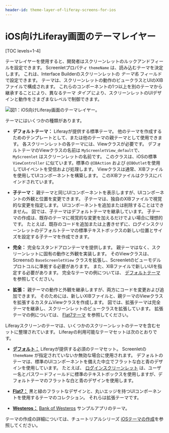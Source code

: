 ```yaml
---
header-id: theme-layer-of-liferay-screens-for-ios
---
```


# iOS向けLiferay画面のテーマレイヤー

[TOC levels=1-4]

テーマレイヤーを使用すると、開発者はスクリーンレットのルックアンドフィールを設定できます。 Screenletプロパティ `themeName` は、読み込むテーマを決定します。 これは、Interface Builderのスクリーンレットの *テーマ名* フィールドで設定できます。 テーマは、スクリーンレットの動作のビュークラスとUIのXIBファイルで構成されます。 これらのコンポーネントの1つ以上を別のテーマから継承することにより、異なるテーマ *タイプ* により、スクリーンレットのUIデザインと動作をさまざまなレベルで制御できます。

![図1：iOS向けLiferay画面のテーマレイヤー。](../../../../images/screens-ios-architecture-04.png)

テーマにはいくつかの種類があります。

  - **デフォルトテーマ：** Liferayが提供する標準テーマ。 他のテーマを作成するためのテンプレートとして、または他のテーマの親テーマとして使用できます。 各スクリーンレットの各テーマには、Viewクラスが必要です。 デフォルトテーマのViewクラスの名前は `MyScreenletView_default`で、 `MyScreenlet` はスクリーンレットの名前です。 このクラスは、iOSの標準 `ViewController` に似ています。標準の `@IBAction` および `@IBOutlet`を使用してUIイベントを受信および処理します。 Viewクラスは通常、XIBファイルを使用してUIコンポーネントを構築します。 このXIBファイルはクラスにバインドされています。

  - **子テーマ：** 親テーマと同じUIコンポーネントを表示しますが、UIコンポーネントの外観と位置を変更できます。 子テーマは、独自のXIBファイルで視覚的な変更を指定します。 UIコンポーネントを追加または削除することはできません。 図では、子テーマはデフォルトテーマを継承しています。 子テーマの作成は、既存のテーマに視覚的な変更を加えるだけでよい場合に理想的です。 たとえば、既存のコードを追加または上書きせずに、ログインスクリーンレットのデフォルトテーマの標準テキストボックスの新しい位置とサイズを設定する子テーマを作成できます。

  - **完全：** 完全なスタンドアロンテーマを提供します。 親テーマはなく、スクリーンレットに固有の動作と外観を実装します。 そのViewクラスは、Screensの `BaseScreenletView` クラスを拡張し、Screenletのビューモデルプロトコルに準拠する必要があります。 また、XIBファイルで新しいUIを指定する必要があります。 完全なテーマの例については、 [デフォルトテーマ](https://github.com/liferay/liferay-screens/tree/master/ios/Framework/Themes/Default) を参照してください。

  - **拡張：** 親テーマの動作と外観を継承しますが、両方にコードを変更および追加できます。 そのためには、新しいXIBファイルと、親テーマのViewクラスを拡張するカスタムViewクラスを作成します。 図では、拡張テーマは完全テーマを継承し、スクリーンレットのビュークラスを拡張しています。 拡張テーマの例については、 [Flat7テーマ](https://github.com/liferay/liferay-screens/tree/master/ios/Framework/Themes/Flat7) を参照してください。

Liferayスクリーンのテーマは、いくつかのスクリーンレットのテーマを含むセットに整理されています。 Liferayの利用可能なテーマセットは次のとおりです。

  - [**デフォルト：**](https://github.com/liferay/liferay-screens/tree/master/ios/Framework/Themes/Default) Liferayが提供する必須のテーマセット。 Screenletの `themeName` が指定されていないか無効な場合に使用されます。 デフォルトのテーマは、標準のUIコンポーネントを備えた中立でフラットな白と青のデザインを使用しています。 たとえば、 [ログインスクリーンレット](https://github.com/liferay/liferay-screens/tree/master/ios/Framework/Core/Auth/LoginScreenlet) は、ユーザー名とパスワードフィールドに標準のテキストボックスを使用しますが、デフォルトテーマのフラットな白と青のデザインを使用します。

  - [**Flat7：**](https://github.com/liferay/liferay-screens/tree/master/ios/Framework/Themes/Flat7) 黒と緑のフラットなデザインと、丸いエッジを持つUIコンポーネントを使用するテーマのコレクション。 それらは拡張テーマです。

  - [**Westeros：**](https://github.com/liferay/liferay-screens/tree/master/ios/Samples/WesterosBank/Theme) [Bank of Westeros](https://github.com/liferay/liferay-screens/tree/master/ios/Samples/WesterosBank/App) サンプルアプリのテーマ。

テーマの作成の詳細については、チュートリアルシリーズ [iOSテーマの作成](/docs/7-1/tutorials/-/knowledge_base/t/creating-ios-themes)を参照してください。
